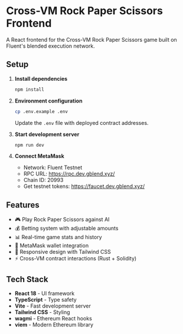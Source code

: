 # Cross-VM Rock Paper Scissors Frontend

A React frontend for the Cross-VM Rock Paper Scissors game built on Fluent's blended execution network.

## Setup

1. **Install dependencies**
   ```bash
   npm install
   ```

2. **Environment configuration**
   ```bash
   cp .env.example .env
   ```
   Update the `.env` file with deployed contract addresses.

3. **Start development server**
   ```bash
   npm run dev
   ```

4. **Connect MetaMask**
   - Network: Fluent Testnet
   - RPC URL: https://rpc.dev.gblend.xyz/
   - Chain ID: 20993
   - Get testnet tokens: https://faucet.dev.gblend.xyz/

## Features

- 🎮 Play Rock Paper Scissors against AI
- 💰 Betting system with adjustable amounts
- 📊 Real-time game stats and history
- 🔗 MetaMask wallet integration
- 📱 Responsive design with Tailwind CSS
- ⚡ Cross-VM contract interactions (Rust + Solidity)

## Tech Stack

- **React 18** - UI framework
- **TypeScript** - Type safety
- **Vite** - Fast development server
- **Tailwind CSS** - Styling
- **wagmi** - Ethereum React hooks
- **viem** - Modern Ethereum library
